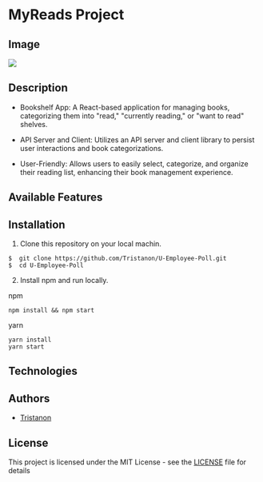 # MyReads Project

## Image
![](https://user-images.githubusercontent.com/106542253/261502818-4a33062b-20e3-4265-9cc9-ad59abf01ff3.png)

## Description
- Bookshelf App: A React-based application for managing books, categorizing them into "read," "currently reading," or "want to read" shelves.

- API Server and Client: Utilizes an API server and client library to persist user interactions and book categorizations.

- User-Friendly: Allows users to easily select, categorize, and organize their reading list, enhancing their book management experience.

## Available Features


## Installation
1. Clone this repository on your local machin.
```shell
$  git clone https://github.com/Tristanon/U-Employee-Poll.git
$  cd U-Employee-Poll
```

2. Install npm and run locally.
   
npm
```shell
npm install && npm start
```
yarn
```
yarn install
yarn start
```

## Technologies

## Authors
* [Tristanon](https://github.com/Tristanon)

## License

This project is licensed under the MIT License - see the [LICENSE](LICENSE) file for details

